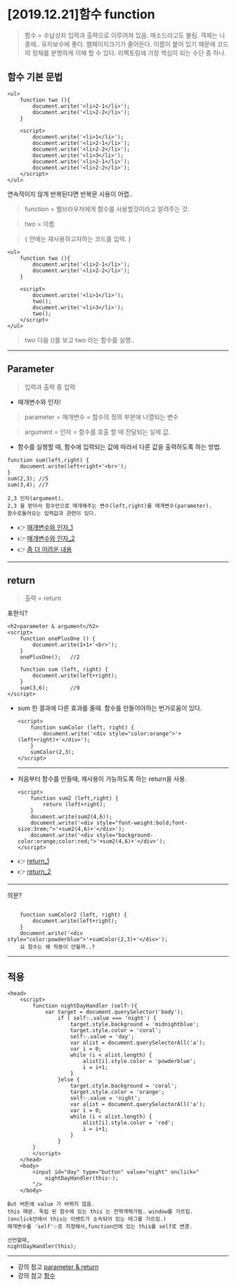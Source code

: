 [2019.12.21]함수 function
=======
> 함수 = 수납상자
> 입력과 출력으로 이루어져 있음.
매소드라고도 불림.
객체는 나중에..
유지보수에 좋다.
웹페이지크기가 줄어든다.
이름이 붙어 있기 때문에 코드의 정체를 분명하게 이해 할 수 있다.
리펙토링에 가장 핵심이 되는 수단 중 하나.

## 함수 기본 문법
```
<ul>
    function two (){
        document.write('<li>2-1</li>');
        document.write('<li>2-2</li>');
    }

    <script>
        document.write('<li>1</li>');
        document.write('<li>2-1</li>');
        document.write('<li>2-2</li>');
        document.write('<li>3</li>');
        document.write('<li>2-1</li>');
        document.write('<li>2-2</li>');
    </script>
</ul>
```
연속적이지 않게 반복된다면 반복문 사용이 어렵..
> function = 웹브라우저에게 함수를 사용할것이라고 알려주는 것.

> two  =  이름

> { 안에는 재사용하고자하는 코드를 입력. }
```
<ul>
    function two (){
        document.write('<li>2-1</li>');
        document.write('<li>2-2</li>');
    }

    <script>
        document.write('<li>1</li>');
        two();
        document.write('<li>3</li>');
        two();
    </script>
</ul>
```
> two 다음 ()를 보고 two 라는 함수를 실행..


***
## Parameter
> 입력과 출력 중 입력
- 매개변수와 인자!
> parameter = 매개변수 = 함수의 정의 부분에 나열되는 변수

> argument  = 인자 = 함수를 호출 할 때 전달되는 실제 값.
* 함수를 실행할 때, 함수에 입력되는 값에 따라서 다른 값을 출력하도록 하는 방법.
```
function sum(left,right) {
    document.write(left+right+'<br>');
}
sum(2,3); //5
sum(3,4); //7

2,3 인자(argument). 
2,3 을 받아서 함수안으로 매개해주는 변수(left,right)를 매개변수(parameter).
함수로들어오는 입력값과 관련이 있다.
```
* 👉 [매개변수와 인자_1](https://m.blog.naver.com/PostView.nhn?blogId=frhn00&logNo=220661516312&proxyReferer=https%3A%2F%2Fwww.google.com%2F)
* 👉 [매개변수와 인자_2](https://wayhome25.github.io/etc/2017/12/31/parameter-argument/)
* 👉 [좀 더 어려운 내용](https://gahee0416.tistory.com/15)
***
## return
> 출력 = return

표현식?
```
<h2>parameter & argument</h2>
<script>
    function onePlusOne () {
        document.write(1+1+'<br>');
    }
    onePlusOne();   //2

    function sum (left, right) {
        document.write(left+right);
    }
    sum(3,6);       //9
</script>
```
* sum 한 결과에 다른 효과를 줄때. 함수를 만들어야하는 번거로움이 있다.
    ```
    <script>
        function sumColor (left, right) {
            document.write('<div style="color:orange">'+(left+right)+'</div>');
        }
        sumColor(2,3);
    </script>
    ```
    ---
* 처음부터 함수를 만들때, 재사용이 가능하도록 하는 return을 사용.
    ```
    <script>
        function sum2 (left,right) {
            return (left+right);
        }
        document.write(sum2(4,6));
        document.write('<div style="font-weight:bold;font-size:3rem;">'+sum2(4,6)+'</div>');
        document.write('<div style="background-color:orange;color:red;">'+sum2(4,6)+'</div>');
    </script>
    ```
* 👉 [return_1](https://developer.mozilla.org/ko/docs/Web/JavaScript/Reference/Statements/return)
* 👉 [return_2](https://www.everdevel.com/JavaScript/return/)
*****
의문?
```
    
    function sumColor2 (left, right) {
        document.write(left+right);
    }
    document.write('<div style="color:powderblue">'+sumColor(2,3)+'</div>');
    요 함수는 왜 작동이 안될까..?
```
***
## 적용
```
<head>
    <script>
        function nightDayHandler (self✨){
            var target = document.querySelector('body');
                if ( self✨.value === 'night') {
                    target.style.background = 'midnightblue';
                    target.style.color = 'coral';
                    self✨.value = 'day';
                    var alist = document.querySelectorAll('a');
                    var i = 0;
                    while (i < alist.length) {
                        alist[i].style.color = 'powderblue';
                        i = i+1;
                    }
                }else {
                    target.style.background = 'coral';
                    target.style.color = 'orange';
                    self✨.value = 'night';
                    var alist = document.querySelectorAll('a');
                    var i = 0;
                    while (i < alist.length) {
                        alist[i].style.color = 'red';
                        i = i+1;
                    }
                }
        }
        </script>
    </head>
    <body>
        <input id="day" type="button" value="night" onclick="
            nightDayHandler(this✨);
        "/>
    </body>

```
```
But 버튼에 value 가 바뀌지 않음.
this 때문. 독립 된 함수에 있는 this 는 전역객체가됨. window를 가르킴. 
(onclick안에서 this는 이벤트가 소속되어 있는 태그를 가르킴.)
매개변수를 'self'✨로 지정해서,function안에 있는 this를 self로 변경.

선언할때,
nightDayHandler(this);
```

***
* 강의 참고 [parameter & return](https://opentutorials.org/course/3085/18851)
* 강의 참고 [ 함수](https://opentutorials.org/course/3085/18883)